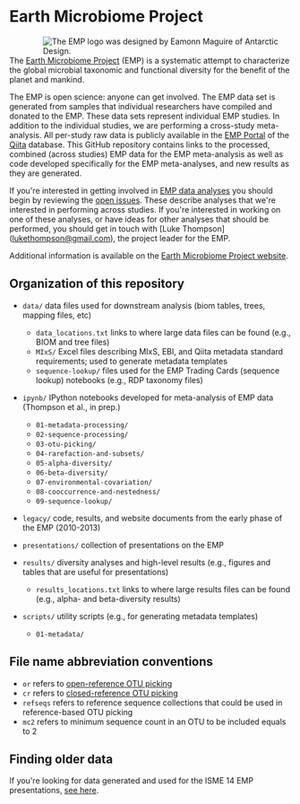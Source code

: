 Earth Microbiome Project
========================

<div style="float: right; margin-left: 30px;"><img title="The EMP logo was designed by Eamonn Maguire of Antarctic Design." style="float: right;margin-left: 30px;" src="http://www.earthmicrobiome.org/files/2011/01/EMP-green-small.png" align=right /></div>

The [Earth Microbiome Project](www.earthmicrobiome.org) (EMP) is a systematic attempt to characterize the global microbial taxonomic and functional diversity for the benefit of the planet and mankind. 

The EMP is open science: anyone can get involved. The EMP data set is generated from samples that individual researchers have compiled and donated to the EMP. These data sets represent individual EMP studies. In addition to the individual studies, we are performing a cross-study meta-analysis. All per-study raw data is publicly available in the [EMP Portal](https://qiita.ucsd.edu/emp/) of the [Qiita](https://qiita.ucsd.edu/) database. This GitHub repository contains links to the processed, combined (across studies) EMP data for the EMP meta-analysis as well as code developed specifically for the EMP meta-analyses, and new results as they are generated.

If you're interested in getting involved in [EMP data analyses](https://github.com/EarthMicrobiomeProject/emp/issues) you should begin by reviewing the [open issues](https://github.com/EarthMicrobiomeProject/emp/issues). These describe analyses that we're interested in performing across studies. If you're interested in working on one of these analyses, or have ideas for other analyses that should be performed, you should get in touch with [Luke Thompson] (lukethompson@gmail.com), the project leader for the EMP. 

Additional information is available on the [Earth Microbiome Project website](www.earthmicrobiome.org).

Organization of this repository
-------------------------------

* `data/` data files used for downstream analysis (biom tables, trees, mapping files, etc)
    - `data_locations.txt` links to where large data files can be found (e.g., BIOM and tree files)
    - `MIxS/` Excel files describing MIxS, EBI, and Qiita metadata standard requirements; used to generate metadata templates
    - `sequence-lookup/` files used for the EMP Trading Cards (sequence lookup) notebooks (e.g., RDP taxonomy files)

* `ipynb/` IPython notebooks developed for meta-analysis of EMP data (Thompson et al., in prep.)
    - `01-metadata-processing/`
    - `02-sequence-processing/`
    - `03-otu-picking/`
    - `04-rarefaction-and-subsets/`
    - `05-alpha-diversity/`
    - `06-beta-diversity/`
    - `07-environmental-covariation/`
    - `08-cooccurrence-and-nestedness/`
    - `09-sequence-lookup/`

* `legacy/` code, results, and website documents from the early phase of the EMP (2010-2013)

* `presentations/` collection of presentations on the EMP

* `results/` diversity analyses and high-level results (e.g., figures and tables that are useful for presentations)
    - `results_locations.txt` links to where large results files can be found (e.g., alpha- and beta-diversity results)

* `scripts/` utility scripts (e.g., for generating metadata templates)
    - `01-metadata/`

File name abbreviation conventions
----------------------------------

* `or` refers to [open-reference OTU picking](http://qiime.org/tutorials/otu_picking.html#open-reference-otu-picking)
* `cr` refers to [closed-reference OTU picking](http://qiime.org/tutorials/otu_picking.html#closed-reference-otu-picking)
* `refseqs` refers to reference sequence collections that could be used in reference-based OTU picking
* `mc2` refers to minimum sequence count in an OTU to be included equals to 2

Finding older data
------------------

If you're looking for data generated and used for the ISME 14 EMP presentations, [see here](https://github.com/EarthMicrobiomeProject/emp/tree/isme14).


